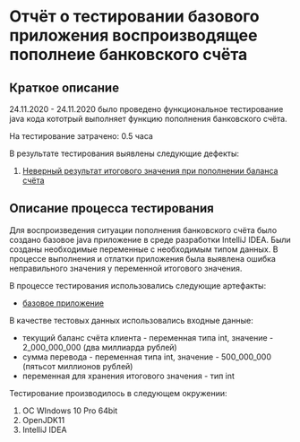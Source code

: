 # Отчёт о тестировании базового приложения воспроизводящее пополнеие банковского счёта

## Краткое описание

24.11.2020 - 24.11.2020 было проведено функциональное тестирование java кода кототрый выполняет функцию пополнения банковского счёта.

На тестирование затрачено: 0.5 часа

В результате тестирования выявлены следующие дефекты:
1. [Неверный результат итогового значения при пополнении баланса счёта](https://github.com/m-starilov/javaqa-02-task-1-MoneyTransfer/issues/1)

## Описание процесса тестирования

Для воспроизведения ситуации пополнения банковского счёта было создано базовое java приложение в среде разработки IntelliJ IDEA. Были созданы необходимые переменные с необходимым типом данных. В процессе выполнения и отлатки приложения была выявлена ошибка неправильного значения у переменной итогового значения.


В процессе тестирования использовались следующие артефакты:
* [базовое приложение](https://github.com/m-starilov/javaqa-02-task-1-MoneyTransfer/blob/master/src/Main.java)


В качестве тестовых данных использовались входные данные:
* текущий баланс счёта клиента - переменная типа int, значение - 2_000_000_000 (два миллиарда рублей)
* сумма перевода - переменная типа int, значение - 500_000_000 (пятьсот миллионов рублей)
* переменная для хранения итогового значения - тип int

Тестирование производилось в следующем окружении:
1.  ОС WIndows 10 Pro 64bit
1.  OpenJDK11
1.  IntelliJ IDEA